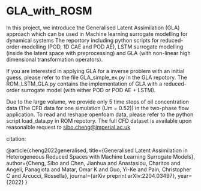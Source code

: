 # GLA_with_ROSM
In this project, we introduce the Generalised Latent Assimilation (GLA) approach which can be used in Machine learning surrogate modelling for dynamical systems 
The reportory including python scripts for reduced-order-modelling (POD, 1D CAE and POD AE), LSTM surrogate modelling (inside the latent space with preprocessing) and GLA (with non-linear high dimensional transformation operators).

If you are interested in applying GLA for a inverse problem with an initial guess, please refer to the file GLA_simple_ex.py in the GLA repotory. The ROM_LSTM_GLA.py contains the implementation of GLA with a reduced-order surrogate model (with either POD or POD AE + LSTM).


Due to the large volume, we provide only 5 time steps of oil concentration data (The CFD data for one simulation (Um = 0.52)) in the two-phase flow application. To read and reshape openfoam data, please refer to the python script load_data.py in ROM repotory. The full CFD dataset is available upon reasonalble request to sibo.cheng@imperial.ac.uk

citation:

@article{cheng2022generalised,
  title={Generalised Latent Assimilation in Heterogeneous Reduced Spaces with Machine Learning Surrogate Models},
  author={Cheng, Sibo and Chen, Jianhua and Anastasiou, Charitos and Angeli, Panagiota and Matar, Omar K and Guo, Yi-Ke and Pain, Christopher C and Arcucci, Rossella},
  journal={arXiv preprint arXiv:2204.03497},
  year={2022}
}
